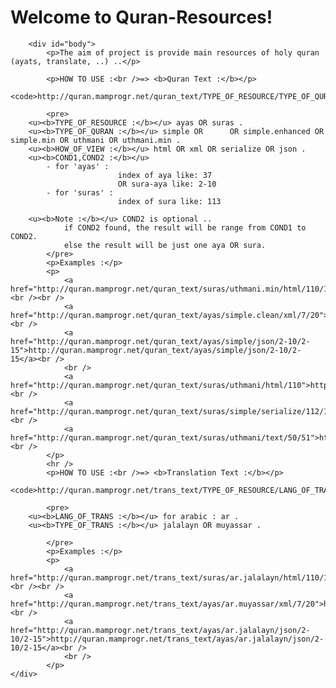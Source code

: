 <div class="more-info">
	<div class="more-content">
		<h1>Welcome to Quran-Resources!</h1>
	
		<div id="body">
			<p>The aim of project is provide main resources of holy quran (ayats, translate, ..) ..</p>
	
			<p>HOW TO USE :<br />=> <b>Quran Text :</b></p>
	        <code>http://quran.mamprogr.net/quran_text/TYPE_OF_RESOURCE/TYPE_OF_QURAN/HOW_OF_VIEW/COND1/COND2</code>
	
	        <pre>
	    <u><b>TYPE_OF_RESOURCE :</b></u> ayas OR suras .
	    <u><b>TYPE_OF_QURAN :</b></u> simple OR      OR simple.enhanced OR simple.min OR uthmani OR uthmani.min .
	    <u><b>HOW_OF_VIEW :</b></u> html OR xml OR serialize OR json .
	    <u><b>COND1,COND2 :</b></u>
	        - for 'ayas' :
	                        index of aya like: 37
	                        OR sura-aya like: 2-10
	        - for 'suras' :
	                        index of sura like: 113 
	    
	    <u><b>Note :</b></u> COND2 is optional ..
	            if COND2 found, the result will be range from COND1 to COND2.
	            else the result will be just one aya OR sura.
	        </pre>
	        <p>Examples :</p>
	        <p>
	            <a href="http://quran.mamprogr.net/quran_text/suras/uthmani.min/html/110/114">http://quran.mamprogr.net/quran_text/suras/uthmani.min/html/110/114</a><br /><br />
	            <a href="http://quran.mamprogr.net/quran_text/ayas/simple.clean/xml/7/20">http://quran.mamprogr.net/quran_text/ayas/simple.clean/xml/7/20</a><br />
	            <a href="http://quran.mamprogr.net/quran_text/ayas/simple/json/2-10/2-15">http://quran.mamprogr.net/quran_text/ayas/simple/json/2-10/2-15</a><br />
	            <br />
	            <a href="http://quran.mamprogr.net/quran_text/suras/uthmani/html/110">http://quran.mamprogr.net/quran_text/suras/uthmani/html/110</a><br />
	            <a href="http://quran.mamprogr.net/quran_text/suras/simple/serialize/112/114">http://quran.mamprogr.net/quran_text/suras/simple/serialize/112/114</a><br />
	            <a href="http://quran.mamprogr.net/quran_text/suras/uthmani/text/50/51">http://quran.mamprogr.net/quran_text/suras/uthmani/text/50/51</a><br />
	        </p>
		    <hr />
	        <p>HOW TO USE :<br />=> <b>Translation Text :</b></p>
	        <code>http://quran.mamprogr.net/trans_text/TYPE_OF_RESOURCE/LANG_OF_TRANS.TYPE_OF_TRANS/HOW_OF_VIEW/COND1/COND2</code>
	
	        <pre>
	    <u><b>LANG_OF_TRANS :</b></u> for arabic : ar .
	    <u><b>TYPE_OF_TRANS :</b></u> jalalayn OR muyassar .
	
	        </pre>
	        <p>Examples :</p>
	        <p>
	            <a href="http://quran.mamprogr.net/trans_text/suras/ar.jalalayn/html/110/114">http://quran.mamprogr.net/trans_text/suras/ar.jalalayn/html/110/114</a><br /><br />
	            <a href="http://quran.mamprogr.net/trans_text/ayas/ar.muyassar/xml/7/20">http://quran.mamprogr.net/trans_text/ayas/ar.muyassar/xml/7/20</a><br />
	            <a href="http://quran.mamprogr.net/trans_text/ayas/ar.jalalayn/json/2-10/2-15">http://quran.mamprogr.net/trans_text/ayas/ar.jalalayn/json/2-10/2-15</a><br />
	            <br />
	        </p>
	</div>
</div>
